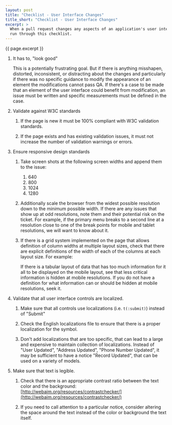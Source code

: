 ```yaml
---
layout: post
title: "Checklist - User Interface Changes"
title_short: "Checklist - User Interface Changes"
excerpt: >
  When a pull request changes any aspects of an application's user interface
  run through this checklist.
---
```


{{ page.excerpt }}

1.  It has to, "look good"

    This is a potentially frustrating goal. But if there is anything misshapen,
    distorted, inconsistent, or distracting about the changes and particularly
    if there was no specific guidance to modify the appearance of an element
    the modifications cannot pass QA. If there's a case to be made that an
    element of the user interface could benefit from modification, an issue must
    be written and specific measurements must be defined in the case.

1.  Validate against W3C standards

    1.  If the page is new it must be 100% compliant with W3C validation
        standards.

    1.  If the page exists and has existing validation issues, it must not
        increase the number of validation warnings or errors.

1.  Ensure responsive design standards

    1.  Take screen shots at the following screen widths and append them to the
        issue:
        1.  640
        1.  800
        1.  1024
        1.  1280

    1.  Additionally scale the browser from the widest possible resolution down
        to the minimum possible width. If there are any issues that show up at
        odd resolutions, note them and their potential risk on the ticket. For
        example, if the primary menu breaks to a second line at a resolution
        close to one of the break points for mobile and tablet resolutions, we
        will want to know about it.

    1.  If there is a grid system implemented on the page that allows definition
        of column widths at multiple layout sizes, check that there are explicit
        definitions of the width of each of the columns at each layout size. For
        example:

        If there is a tabular layout of data that has too much information for
        it all to be displayed on the mobile layout, see that less critical
        information is hidden at mobile resolutions. If you do not have a
        definition for what information can or should be hidden at mobile
        resolutions, seek it.

1.  Validate that all user interface controls are localized.

    1.  Make sure that all controls use localizations (i.e. ```t(:submit)```)
        instead of "Submit"

    1.  Check the English localizations file to ensure that there is a proper
        localization for the symbol.

    1.  Don't add localizations that are too specific, that can lead to a
        large and expensive to maintain collection of localizations. Instead of
        "User Updated", "Address Updated", "Phone Number Updated", it may be
        sufficient to have a notice "Record Updated", that can be used on a
        variety of models.

1.  Make sure that text is legible.

    1.  Check that there is an appropriate contrast ratio between the text color
        and the background: [http://webaim.org/resources/contrastchecker/](http://webaim.org/resources/contrastchecker/)

    1.  If you need to call attention to a particular notice, consider altering
        the space around the text instead of the color or background the text
        itself.
